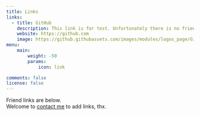 ```yaml
---
title: Links
links:
  - title: GitHub
    description: This link is for test. Unfortunately there is no friend link yet.
    website: https://github.com
    image: https://github.githubassets.com/images/modules/logos_page/GitHub-Mark.png
menu:
    main: 
        weight: -50
        params:
            icon: link

comments: false
license: false
---
```


Friend links are below.  
Welcome to [contact me](/en/about/#keep-in-touch) to add links, thx. 